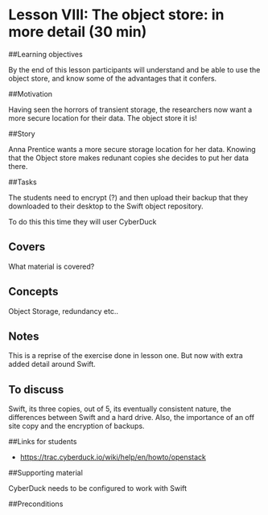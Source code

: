 # Lesson VIII: The object store: in more detail (30 min)

##Learning objectives 

By the end of this lesson participants will understand and be able to use the object store, and know some of the 
advantages that it confers.

##Motivation 

Having seen the horrors of transient storage, the researchers now want a more secure location for their data. 
The object store it is!

##Story

Anna Prentice wants a more secure storage location for her data. Knowing that the Object store makes redunant copies
she decides to put her data there.

##Tasks

The students need to encrypt (?) and then upload their backup that they downloaded to their desktop to the Swift 
object repository. 

To do this this time they will user CyberDuck

## Covers

What material is covered?

## Concepts

Object Storage, redundancy etc..

## Notes 

This is a reprise of the exercise done in lesson one. But now with extra added detail around Swift.

## To discuss 

Swift, its three copies, out of 5, its eventually consistent nature, the differences between Swift and a hard drive. 
Also, the importance of an off site copy and the encryption of backups.

##Links for students 

* https://trac.cyberduck.io/wiki/help/en/howto/openstack

##Supporting material 

CyberDuck needs to be configured to work with Swift

##Preconditions 




